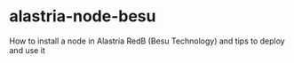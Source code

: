 # alastria-node-besu
How to install a node in Alastria RedB (Besu Technology) and tips to deploy and use it 
